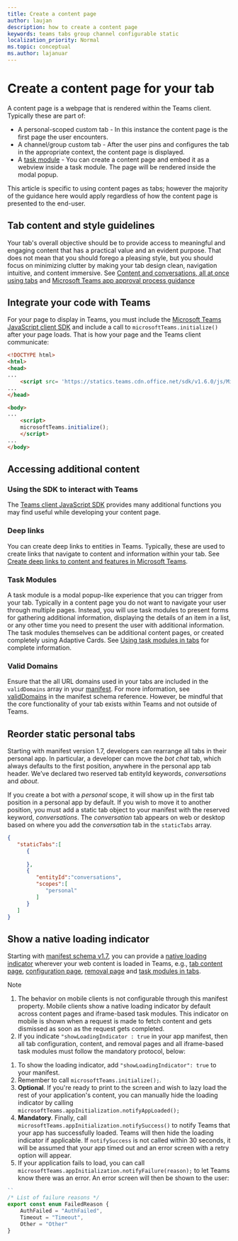 ```yaml
---
title: Create a content page
author: laujan
description: how to create a content page
keywords: teams tabs group channel configurable static
localization_priority: Normal
ms.topic: conceptual
ms.author: lajanuar
---
```

# Create a content page for your tab

A content page is a webpage that is rendered within the Teams client. Typically these are part of:

* A personal-scoped custom tab - In this instance the content page is the first page the user encounters.
* A channel/group custom tab - After the user pins and configures the tab in the appropriate context, the content page is displayed.
* A [task module](~/task-modules-and-cards/what-are-task-modules.md) - You can create a content page and embed it as a webview inside a task module. The page will be rendered inside the modal popup.

This article is specific to using content pages as tabs; however the majority of the guidance here would apply regardless of how the content page is presented to the end-user.

## Tab content and style guidelines

Your tab's overall objective should be to provide access to meaningful and engaging content that has a practical value and an evident purpose. That does not mean that you should forego a pleasing style, but you should focus on minimizing clutter by making your tab design clean, navigation intuitive, and content immersive. See [Content and conversations, all at once using tabs](~/tabs/design/tabs.md) and [Microsoft Teams app approval process guidance](~/concepts/deploy-and-publish/appsource/prepare/frequently-failed-cases.md)

## Integrate your code with Teams

For your page to display in Teams, you must include the [Microsoft Teams JavaScript client SDK](/javascript/api/overview/msteams-client?view=msteams-client-js-latest&preserve-view=true) and include a call to `microsoftTeams.initialize()` after your page loads. That is how your page and the Teams client communicate:

```html
<!DOCTYPE html>
<html>
<head>
...
    <script src= 'https://statics.teams.cdn.office.net/sdk/v1.6.0/js/MicrosoftTeams.min.js'></script>
...
</head>

<body>
...
    <script>
    microsoftTeams.initialize();
    </script>
...
</body>
```

## Accessing additional content

### Using the SDK to interact with Teams

The [Teams client JavaScript SDK](~/tabs/how-to/using-teams-client-sdk.md) provides many additional functions you may find useful while developing your content page.

### Deep links

You can create deep links to entities in Teams. Typically, these are used to create links that navigate to content and information within your tab. See [Create deep links to content and features in Microsoft Teams](~/concepts/build-and-test/deep-links.md).

### Task Modules

A task module is a modal popup-like experience that you can trigger from your tab. Typically in a content page you do not want to navigate your user through multiple pages. Instead, you will use task modules to present forms for gathering additional information, displaying the details of an item in a list, or any other time you need to present the user with additional information. The task modules themselves can be additional content pages, or created completely using Adaptive Cards. See [Using task modules in tabs](~/task-modules-and-cards/task-modules/task-modules-tabs.md) for complete information.

### Valid Domains

Ensure that the all URL domains used in your tabs are included in the `validDomains` array in your [manifest](~/concepts/build-and-test/apps-package.md). For more information, see [validDomains](~/resources/schema/manifest-schema.md#validdomains) in the manifest schema reference. However, be mindful that the core functionality of your tab exists within Teams and not outside of Teams.

## Reorder static personal tabs

Starting with manifest version 1.7, developers can rearrange all tabs in their personal app. In particular, a developer can move the *bot chat* tab, which always defaults to the first position, anywhere in the personal app tab header. We’ve declared two reserved tab entityId keywords, *conversations* and *about*.

If you create a bot with a *personal* scope, it will show up in the first tab position in a personal app by default. If you wish to move it to another position, you must add a static tab object to your manifest with the reserved keyword, *conversations*. The *conversation* tab appears on web or desktop based on where you add the *conversation* tab in the `staticTabs` array. 

```json
{
   "staticTabs":[
      {
         
      },
      {
         "entityId":"conversations",
         "scopes":[
            "personal"
         ]
      }
   ]
}
```

## Show a native loading indicator

Starting with [manifest schema v1.7](../../../resources/schema/manifest-schema.md), you can provide a [native loading indicator](../../../resources/schema/manifest-schema.md#showloadingindicator) wherever your web content is loaded in Teams, e.g., [tab content page](#integrate-your-code-with-teams), [configuration page](configuration-page.md), [removal page](removal-page.md) and [task modules in tabs](../../../task-modules-and-cards/task-modules/task-modules-tabs.md).

> [!NOTE]
> 1. The behavior on mobile clients is not configurable through this manifest property. Mobile clients show a native loading indicator by default across content pages and iframe-based task modules. This indicator on mobile is shown when a request is made to fetch content and gets dismissed as soon as the request gets completed.
> 2. If you indicate  `"showLoadingIndicator : true`  in your app manifest, then all tab configuration, content, and removal pages and all iframe-based task modules must follow the mandatory protocol, below:


1. To show the loading indicator, add `"showLoadingIndicator": true` to your manifest. 
2. Remember to call `microsoftTeams.initialize();`.
3. **Optional**. If you're ready to print to the screen and wish to lazy load the rest of your application's content, you can manually hide the loading indicator by calling `microsoftTeams.appInitialization.notifyAppLoaded();`
4. **Mandatory**. Finally, call `microsoftTeams.appInitialization.notifySuccess()` to notify Teams that your app has successfully loaded. Teams will then hide the loading indicator if applicable. If  `notifySuccess`  is not called within 30 seconds, it will be assumed that your app timed out and an error screen with a retry option will appear.
5. If your application fails to load, you can call `microsoftTeams.appInitialization.notifyFailure(reason);` to let Teams know there was an error. An error screen will then be shown to the user:

```typescript
``
/* List of failure reasons */
export const enum FailedReason {
    AuthFailed = "AuthFailed",
    Timeout = "Timeout",
    Other = "Other"
}
```
>
